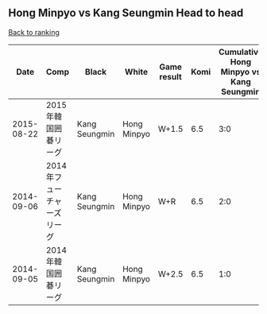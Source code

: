 ## Hong Minpyo vs Kang Seungmin Head to head

[Back to ranking](../../index.md)




| **Date** | **Comp** | **Black** | **White** | **Game result** | **Komi** | **Cumulative Hong Minpyo vs Kang Seungmin** | **Hong Minpyo streak** | **Kang Seungmin streak** | 
| --- | --- | --- | --- | --- | --- | --- | --- | --- |
| 2015-08-22 | 2015年韓国囲碁リーグ | Kang Seungmin | Hong Minpyo | W+1.5 | 6.5 | 3:0 | 3 | 0 | 
| 2014-09-06 | 2014年フューチャーズリーグ | Kang Seungmin | Hong Minpyo | W+R | 6.5 | 2:0 | 2 | 0 | 
| 2014-09-05 | 2014年韓国囲碁リーグ | Kang Seungmin | Hong Minpyo | W+2.5 | 6.5 | 1:0 | 1 | 0 |




